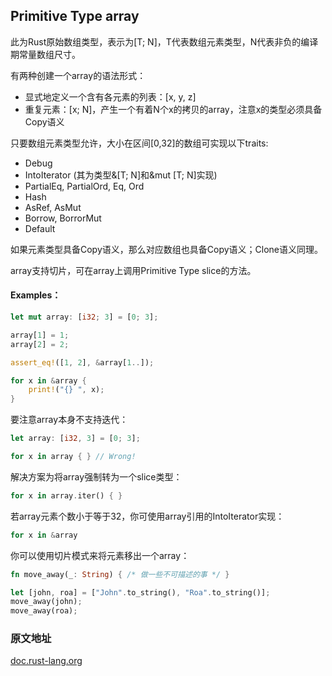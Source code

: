 ## Primitive Type array

此为Rust原始数组类型，表示为[T; N]，T代表数组元素类型，N代表非负的编译期常量数组尺寸。

有两种创建一个array的语法形式：

- 显式地定义一个含有各元素的列表：[x, y, z]
- 重复元素：[x; N]，产生一个有着N个x的拷贝的array，注意x的类型必须具备Copy语义


只要数组元素类型允许，大小在区间[0,32]的数组可实现以下traits:

- Debug
- IntoIterator (其为类型&[T; N]和&mut [T; N]实现)
- PartialEq, PartialOrd, Eq, Ord
- Hash
- AsRef, AsMut
- Borrow, BorrorMut
- Default

如果元素类型具备Copy语义，那么对应数组也具备Copy语义；Clone语义同理。

array支持切片，可在array上调用Primitive Type slice的方法。


#### Examples：

```rust
let mut array: [i32; 3] = [0; 3];

array[1] = 1;
array[2] = 2;

assert_eq!([1, 2], &array[1..]);

for x in &array {
    print!("{} ", x);
}
```

要注意array本身不支持迭代：

```rust
let array: [i32, 3] = [0; 3];

for x in array { } // Wrong!
```

解决方案为将array强制转为一个slice类型：

```rust
for x in array.iter() { }
```

若array元素个数小于等于32，你可使用array引用的IntoIterator实现：

```rust
for x in &array
```

你可以使用切片模式来将元素移出一个array：

```rust
fn move_away(_: String) { /* 做一些不可描述的事 */ }

let [john, roa] = ["John".to_string(), "Roa".to_string()];
move_away(john);
move_away(roa); 
```

### 原文地址

[doc.rust-lang.org](https://doc.rust-lang.org/std/primitive.array.html)